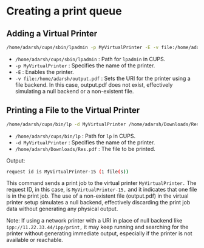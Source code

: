 
# Creating a print queue

## Adding a Virtual Printer

```bash
/home/adarsh/cups/sbin/lpadmin -p MyVirtualPrinter -E -v file:/home/adarsh/output.pdf
```
- `/home/adarsh/cups/sbin/lpadmin` : Path for `lpadmin` in CUPS.
- `-p MyVirtualPrinter` : Specifies the name of the printer.
- `-E` : Enables the printer. 
- `-v file:/home/adarsh/output.pdf` : Sets the URI for the printer using a file backend. In this case, output.pdf does not exist, effectively simulating a null backend or a non-existent file.

## Printing a File to the Virtual Printer

```bash
/home/adarsh/cups/bin/lp -d MyVirtualPrinter /home/adarsh/Downloads/Res.pdf
```
- `/home/adarsh/cups/bin/lp` : Path for `lp` in CUPS.
- `-d MyVirtualPrinter` : Specifies the name of the printer.
- `/home/adarsh/Downloads/Res.pdf` : The file to be printed.

Output:
```bash
request id is MyVirtualPrinter-15 (1 file(s))
```
This command sends a print job to the virtual printer `MyVirtualPrinter.` The request ID, in this case, is `MyVirtualPrinter-15,` and it indicates that one file is in the print job. The use of a non-existent file (output.pdf) in the virtual printer setup simulates a null backend, effectively discarding the print job data without generating any physical output.

Note: If using a network printer with a URI in place of null backend like `ipp://11.22.33.44/ipp/print,` it may keep running and searching for the printer without generating immediate output, especially if the printer is not available or reachable.

